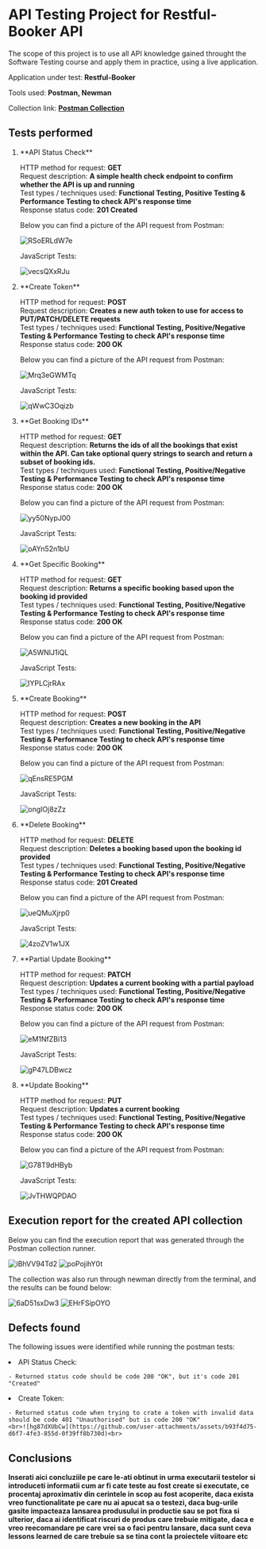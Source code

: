 <h1>API Testing Project for Restful-Booker API</h1>

The scope of this project is to use all  API knowledge gained throught the Software Testing course and apply them in practice, using a live application.

Application under test: **Restful-Booker**

Tools used: **Postman, Newman**

Collection link: **[Postman Collection](https://www.postman.com/tiby/workspace/proiect-final)**

<h2>Tests performed</h2>

<ol>
<li> **API Status Check** </li>

HTTP method for request: **GET**<br>
Request description: **A simple health check endpoint to confirm whether the API is up and running**<br>
Test types / techniques used: **Functional Testing, Positive Testing & Performance Testing to check API's response time**<br>
Response status code: **201 Created**<br>

Below you can find a picture of the API request from Postman:<br>

![RSoERLdW7e](https://github.com/user-attachments/assets/f926a2a1-4bd2-409a-95ce-94d7babe840d) <br>


JavaScript Tests:

![vecsQXxRJu](https://github.com/user-attachments/assets/998c09d9-e011-4f91-a376-6cfb2f16fe6a) <br>


<li>**Create Token**</li>

HTTP method for request: **POST**<br>
Request description: **Creates a new auth token to use for access to PUT/PATCH/DELETE requests**<br>
Test types / techniques used: **Functional Testing, Positive/Negative Testing & Performance Testing to check API's response time**<br>
Response status code: **200 OK**<br>

Below you can find a picture of the API request from Postman:<br>

![Mrq3eGWMTq](https://github.com/user-attachments/assets/38d6ec98-d970-44b7-9f7e-fbcd4e1509cc) <br>

JavaScript Tests:

![qWwC3Oqizb](https://github.com/user-attachments/assets/93f191e9-2fb0-4ac1-82f6-867d821cb136) <br>


<li>**Get Booking IDs**</li>

HTTP method for request: **GET**<br>
Request description: **Returns the ids of all the bookings that exist within the API. Can take optional query strings to search and return a subset of booking ids.**<br>
Test types / techniques used: **Functional Testing, Positive/Negative Testing & Performance Testing to check API's response time**<br>
Response status code: **200 OK**<br>

Below you can find a picture of the API request from Postman:<br>

![yy50NypJ00](https://github.com/user-attachments/assets/f5e57be4-ffbb-4d00-b274-f7e5d199e3be) <br>

JavaScript Tests:

![oAYn52n1bU](https://github.com/user-attachments/assets/393d1c89-8974-40a1-b881-0e3cac3a274e) <br>

<li>**Get Specific Booking**</li>

HTTP method for request: **GET**<br>
Request description: **Returns a specific booking based upon the booking id provided**<br>
Test types / techniques used: **Functional Testing, Positive/Negative Testing & Performance Testing to check API's response time**<br>
Response status code: **200 OK**<br>

Below you can find a picture of the API request from Postman:<br>

![A5WNlJ1iQL](https://github.com/user-attachments/assets/8c2bd140-2b35-4259-8f46-d6ace371c268) <br>

JavaScript Tests:

![lYPLCjrRAx](https://github.com/user-attachments/assets/e4eea9d3-5d07-4b4d-9973-ef785fee5063) <br>

<li>**Create Booking**</li>

HTTP method for request: **POST**<br>
Request description: **Creates a new booking in the API**<br>
Test types / techniques used: **Functional Testing, Positive/Negative Testing & Performance Testing to check API's response time**<br>
Response status code: **200 OK**<br>

Below you can find a picture of the API request from Postman:<br>

![qEnsRE5PGM](https://github.com/user-attachments/assets/0f7f3c5e-c682-4218-baad-0cc9e07cabad) <br>

JavaScript Tests:

![ongIOj8zZz](https://github.com/user-attachments/assets/4bdc70e9-56de-4925-a8cc-67231ab11a86) <br>

<li>**Delete Booking**</li>

HTTP method for request: **DELETE**<br>
Request description: **Deletes a booking based upon the booking id provided**<br>
Test types / techniques used: **Functional Testing, Positive/Negative Testing & Performance Testing to check API's response time**<br>
Response status code: **201 Created**<br>

Below you can find a picture of the API request from Postman:<br>

![ueQMuXjrp0](https://github.com/user-attachments/assets/453b1b13-aa35-417c-b913-06d9c0568f49) <br>

JavaScript Tests:

![4zoZV1w1JX](https://github.com/user-attachments/assets/0cfc5d4c-c3ea-40a5-8968-a15c3c8dd36d) <br>

<li>**Partial Update Booking**</li>

HTTP method for request: **PATCH**<br>
Request description: **Updates a current booking with a partial payload**<br>
Test types / techniques used: **Functional Testing, Positive/Negative Testing & Performance Testing to check API's response time**<br>
Response status code: **200 OK**<br>

Below you can find a picture of the API request from Postman:<br>

![eM1NfZBi13](https://github.com/user-attachments/assets/a85d9e99-fe9a-4d14-8861-825d14a94862) <br>

JavaScript Tests:

![gP47LDBwcz](https://github.com/user-attachments/assets/9393a812-c5f5-48de-a791-2a8affcc059b) <br>

<li>**Update Booking**</li>

HTTP method for request: **PUT**<br>
Request description: **Updates a current booking**<br>
Test types / techniques used: **Functional Testing, Positive/Negative Testing & Performance Testing to check API's response time**<br>
Response status code: **200 OK**<br>

Below you can find a picture of the API request from Postman:<br>

![G78T9dHByb](https://github.com/user-attachments/assets/0003aa2f-c0de-4d50-96bd-292f3ac12972) <br>

JavaScript Tests:

![JvTHWQPDAO](https://github.com/user-attachments/assets/badbbe5e-c662-41dc-8397-eacba597c0ce) <br>

</ol>

<h2>Execution report for the created API collection </h2>

Below you can find the execution report that was generated through the Postman collection runner. <br>

![iBhVV94Td2](https://github.com/user-attachments/assets/094076fb-fd57-461e-b57c-1529ca651e14)
![poPojihY0t](https://github.com/user-attachments/assets/f8e84739-5c8d-4c9d-bd3c-d487887b6327) <br>

The collection was also run through newman directly from the terminal, and the results can be found below:<br>

![6aD51sxDw3](https://github.com/user-attachments/assets/4f657c67-bbc9-4dd5-b91c-7a9d3be6616e)
![EHrFSipOYO](https://github.com/user-attachments/assets/f1bbed2b-eeb1-4eb1-a549-39bfd87c91f2) <br>

<h2>Defects found</h2>

The following issues were identified while running the postman tests:<br>

<li> API Status Check:</li>

    - Returned status code should be code 200 "OK", but it's code 201 "Created"

<li> Create Token: </li>

    - Returned status code when trying to crate a token with invalid data should be code 401 "Unauthorised" but is code 200 "OK"
    <br>![hg87dXUbCw](https://github.com/user-attachments/assets/b93f4d75-d6f7-4fe3-855d-0f39ff8b730d)<br>



<h2>Conclusions</h2>

**Inserati aici concluziile pe care le-ati obtinut in urma executarii testelor  si introduceti informatii cum ar fi cate teste au fost create si executate, ce procentaj aproximativ din cerintele in scop au fost acoperite, daca exista vreo functionalitate pe care nu ai apucat sa o testezi, daca bug-urile gasite impacteaza lansarea produsului in productie sau se pot fixa si ulterior, daca ai identificat riscuri de produs care trebuie mitigate, daca e vreo reecomandare pe care vrei sa o faci pentru lansare, daca sunt ceva lessons learned de care trebuie sa se tina cont la proiectele viitoare etc**

